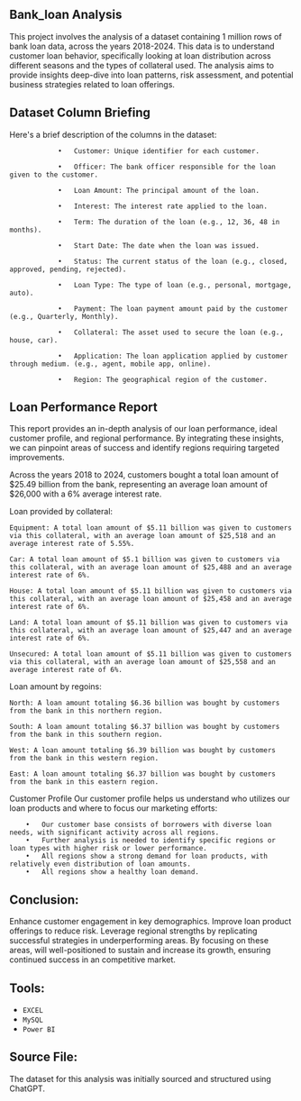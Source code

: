 ## Bank_loan Analysis
  This project involves the analysis of a dataset containing 1 million rows of bank loan data, across the years 2018-2024. This data is to understand customer loan behavior, specifically looking at loan distribution across different seasons and the types of collateral used. The analysis aims to provide insights deep-dive into loan patterns, risk assessment, and potential business strategies related to loan offerings.

## Dataset Column Briefing
  Here's a brief description of the columns in the dataset:
                
                •	Customer: Unique identifier for each customer.
                
                •	Officer: The bank officer responsible for the loan given to the customer.
                
                •	Loan Amount: The principal amount of the loan.
                
                •	Interest: The interest rate applied to the loan.
                
                •	Term: The duration of the loan (e.g., 12, 36, 48 in months).
                
                •	Start Date: The date when the loan was issued.
                
                •	Status: The current status of the loan (e.g., closed, approved, pending, rejected).
                
                •	Loan Type: The type of loan (e.g., personal, mortgage, auto).
                
                •	Payment: The loan payment amount paid by the customer (e.g., Quarterly, Monthly).
                
                •	Collateral: The asset used to secure the loan (e.g., house, car).
                
                •	Application: The loan application applied by customer through medium. (e.g., agent, mobile app, online).
                
                •	Region: The geographical region of the customer.

## Loan Performance Report
  This report provides an in-depth analysis of our loan performance, ideal customer profile, and regional performance. By integrating these insights, we can pinpoint areas of success and identify regions requiring targeted improvements.
  
  Across the years 2018 to 2024, customers bought a total loan amount of $25.49 billion from the bank, representing an average loan amount of $26,000 with a 6% average interest rate.
  
Loan provided by collateral:

    Equipment: A total loan amount of $5.11 billion was given to customers via this collateral, with an average loan amount of $25,518 and an average interest rate of 5.55%.
  
    Car: A total loan amount of $5.1 billion was given to customers via this collateral, with an average loan amount of $25,488 and an average interest rate of 6%.
  
    House: A total loan amount of $5.11 billion was given to customers via this collateral, with an average loan amount of $25,458 and an average interest rate of 6%.
  
    Land: A total loan amount of $5.11 billion was given to customers via this collateral, with an average loan amount of $25,447 and an average interest rate of 6%.
  
    Unsecured: A total loan amount of $5.11 billion was given to customers via this collateral, with an average loan amount of $25,558 and an average interest rate of 6%.

  Loan amount by regoins:

    North: A loan amount totaling $6.36 billion was bought by customers from the bank in this northern region.

    South: A loan amount totaling $6.37 billion was bought by customers from the bank in this southern region.

    West: A loan amount totaling $6.39 billion was bought by customers from the bank in this western region.

    East: A loan amount totaling $6.37 billion was bought by customers from the bank in this eastern region.

Customer Profile
    Our customer profile helps us understand who utilizes our loan products and where to focus our marketing efforts:
    
        •	Our customer base consists of borrowers with diverse loan needs, with significant activity across all regions.
        •	Further analysis is needed to identify specific regions or loan types with higher risk or lower performance.
        •	All regions show a strong demand for loan products, with relatively even distribution of loan amounts.
        •	All regions show a healthy loan demand.
        
## Conclusion:
  Enhance customer engagement in key demographics. Improve loan product offerings to reduce risk. Leverage regional strengths by replicating successful strategies in underperforming areas. By focusing on these areas, will well-positioned to sustain and increase its growth, ensuring continued success in an competitive market.

## Tools:

* `EXCEL`
* `MySQL`
* `Power BI`

## Source File:

The dataset for this analysis was initially sourced and structured using ChatGPT.








